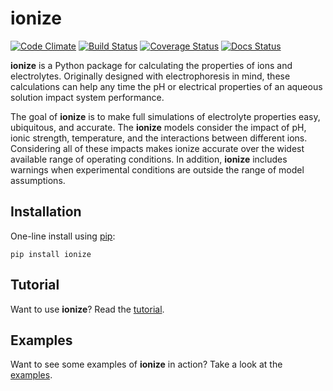 ionize
=====
[![Code Climate](https://codeclimate.com/github/lewisamarshall/ionize/badges/gpa.svg)](https://codeclimate.com/github/lewisamarshall/ionize) [![Build Status](https://travis-ci.org/lewisamarshall/ionize.svg?branch=master)](https://travis-ci.org/lewisamarshall/ionize)  [![Coverage Status](https://coveralls.io/repos/lewisamarshall/ionize/badge.svg?branch=master&service=github)](https://coveralls.io/github/lewisamarshall/ionize?branch=master) [![Docs Status](https://readthedocs.org/projects/ionize/badge/?version=latest)](https://ionize.readthedocs.org)

**ionize** is a Python package for calculating the properties of ions and
electrolytes. Originally designed with electrophoresis in mind,
these calculations can help any time the pH or electrical properties of an
aqueous solution impact system performance.

 The goal of **ionize** is to make full simulations of electrolyte properties
 easy, ubiquitous, and accurate. The **ionize** models consider the impact of pH, ionic strength, temperature, and the interactions between different ions.
 Considering all of these impacts makes ionize accurate over the widest
 available range of operating conditions. In addition, **ionize** includes
 warnings when experimental conditions are outside the range of model
assumptions.

Installation
------------
One-line install using [pip](https://pypi.python.org/pypi/pip):

    pip install ionize

Tutorial
--------
Want to use **ionize**? Read the [tutorial][tutorial].

Examples
--------
Want to see some examples of **ionize** in action? Take a look at the
[examples][examples].

[peakmaster]: http://web.natur.cuni.cz/gas/ "Peakmaster"
[Spresso]: http://stanfordspresso.blogspot.com/ "Spresso"
[STEEP]: http://microfluidics.stanford.edu/download/ "STEEP"
[tutorial]: ./tutorial.ipynb  "ionize Tutorial"
[examples]: ./examples.ipynb  "ionize Examples"
